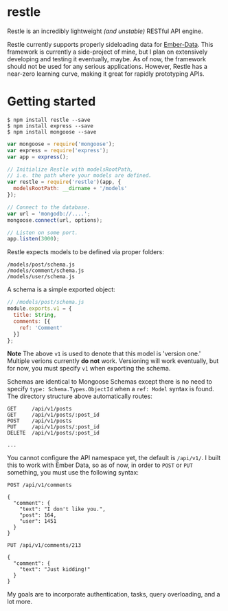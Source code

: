 restle
======

Restle is an incredibly lightweight *(and unstable)* RESTful API engine.

Restle currently supports properly sideloading data for [Ember-Data](http://emberjs.com/api/data/).
This framework is currently a side-project of mine, but I plan on extensively developing
and testing it eventually, maybe. As of now, the framework should not be used for any serious applications. However, 
Restle has a near-zero learning curve, making it great for rapidly prototyping APIs.

Getting started
====


```
$ npm install restle --save
$ npm install express --save
$ npm install mongoose --save
```

```javascript
var mongoose = require('mongoose');
var express = require('express');
var app = express();

// Initialize Restle with modelsRootPath,
// i.e. the path where your models are defined.
var restle = require('restle')(app, {
  modelsRootPath: __dirname + '/models'
});

// Connect to the database.
var url = 'mongodb://....';
mongoose.connect(url, options);

// Listen on some port.
app.listen(3000);
```

Restle expects models to be defined via proper folders:

```
/models/post/schema.js
/models/comment/schema.js
/models/user/schema.js
```

A schema is a simple exported object:

```javascript
// /models/post/schema.js
module.exports.v1 = {
  title: String,
  comments: [{
    ref: 'Comment'
  }]
};
```

**Note** The above `v1` is used to denote that this model is 'version one.' Multiple
verions currently **do not** work. Versioning will work eventually, but for now, you
must specify `v1` when exporting the schema.

Schemas are identical to Mongoose Schemas except there is no need to specify
`type: Schema.Types.ObjectId` when a `ref: Model` syntax is found. The directory
structure above automatically routes:

```
GET     /api/v1/posts
GET     /api/v1/posts/:post_id
POST    /api/v1/posts
PUT     /api/v1/posts/:post_id
DELETE  /api/v1/posts/:post_id

...
```

You cannot configure the API namespace yet, the default is `/api/v1/`. I built this to work with Ember Data, so as of now, in order to `POST` or `PUT` something,
you must use the following syntax:

```
POST /api/v1/comments

{
  "comment": {
    "text": "I don't like you.",
    "post": 164,
    "user": 1451
  }
}

PUT /api/v1/comments/213

{
  "comment": {
    "text": "Just kidding!"
  }
}
```

My goals are to incorporate authentication, tasks, query overloading, and a lot more.